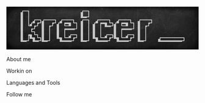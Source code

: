 [![Header](https://github.com/kreicer/kreicer/blob/main/assets/header.png)](https://www.linkedin.com/in/lulukreicer/)

About me

Workin on

Languages and Tools

Follow me

